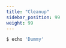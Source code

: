 ```yaml
---
title: "Cleanup"
sidebar_position: 99
weight: 99
---
```


```bash hookTimeout=600 timeout=600
$ echo 'Dummy'
```
